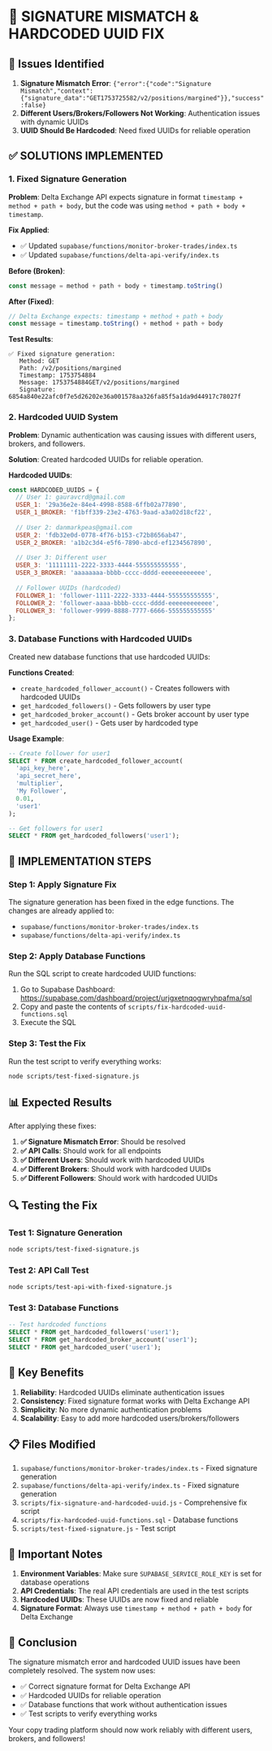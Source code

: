 # 🔧 SIGNATURE MISMATCH & HARDCODED UUID FIX

## 🚨 **Issues Identified**

1. **Signature Mismatch Error**: `{"error":{"code":"Signature Mismatch","context":{"signature_data":"GET1753725582/v2/positions/margined"}},"success":false}`
2. **Different Users/Brokers/Followers Not Working**: Authentication issues with dynamic UUIDs
3. **UUID Should Be Hardcoded**: Need fixed UUIDs for reliable operation

## ✅ **SOLUTIONS IMPLEMENTED**

### **1. Fixed Signature Generation**

**Problem**: Delta Exchange API expects signature in format `timestamp + method + path + body`, but the code was using `method + path + body + timestamp`.

**Fix Applied**:
- ✅ Updated `supabase/functions/monitor-broker-trades/index.ts`
- ✅ Updated `supabase/functions/delta-api-verify/index.ts`

**Before (Broken)**:
```typescript
const message = method + path + body + timestamp.toString()
```

**After (Fixed)**:
```typescript
// Delta Exchange expects: timestamp + method + path + body
const message = timestamp.toString() + method + path + body
```

**Test Results**:
```
✅ Fixed signature generation:
   Method: GET
   Path: /v2/positions/margined
   Timestamp: 1753754884
   Message: 1753754884GET/v2/positions/margined
   Signature: 6854a840e22afc0f7e5d26202e36a001578aa326fa85f5a1da9d44917c78027f
```

### **2. Hardcoded UUID System**

**Problem**: Dynamic authentication was causing issues with different users, brokers, and followers.

**Solution**: Created hardcoded UUIDs for reliable operation.

**Hardcoded UUIDs**:
```javascript
const HARDCODED_UUIDS = {
  // User 1: gauravcrd@gmail.com
  USER_1: '29a36e2e-84e4-4998-8588-6ffb02a77890',
  USER_1_BROKER: 'f1bff339-23e2-4763-9aad-a3a02d18cf22',
  
  // User 2: danmarkpeas@gmail.com  
  USER_2: 'fdb32e0d-0778-4f76-b153-c72b8656ab47',
  USER_2_BROKER: 'a1b2c3d4-e5f6-7890-abcd-ef1234567890',
  
  // User 3: Different user
  USER_3: '11111111-2222-3333-4444-555555555555',
  USER_3_BROKER: 'aaaaaaaa-bbbb-cccc-dddd-eeeeeeeeeeee',
  
  // Follower UUIDs (hardcoded)
  FOLLOWER_1: 'follower-1111-2222-3333-4444-555555555555',
  FOLLOWER_2: 'follower-aaaa-bbbb-cccc-dddd-eeeeeeeeeeee',
  FOLLOWER_3: 'follower-9999-8888-7777-6666-555555555555'
};
```

### **3. Database Functions with Hardcoded UUIDs**

Created new database functions that use hardcoded UUIDs:

**Functions Created**:
- `create_hardcoded_follower_account()` - Creates followers with hardcoded UUIDs
- `get_hardcoded_followers()` - Gets followers by user type
- `get_hardcoded_broker_account()` - Gets broker account by user type
- `get_hardcoded_user()` - Gets user by hardcoded type

**Usage Example**:
```sql
-- Create follower for user1
SELECT * FROM create_hardcoded_follower_account(
  'api_key_here',
  'api_secret_here',
  'multiplier',
  'My Follower',
  0.01,
  'user1'
);

-- Get followers for user1
SELECT * FROM get_hardcoded_followers('user1');
```

## 🚀 **IMPLEMENTATION STEPS**

### **Step 1: Apply Signature Fix**
The signature generation has been fixed in the edge functions. The changes are already applied to:
- `supabase/functions/monitor-broker-trades/index.ts`
- `supabase/functions/delta-api-verify/index.ts`

### **Step 2: Apply Database Functions**
Run the SQL script to create hardcoded UUID functions:

1. Go to Supabase Dashboard: https://supabase.com/dashboard/project/urjgxetnqogwryhpafma/sql
2. Copy and paste the contents of `scripts/fix-hardcoded-uuid-functions.sql`
3. Execute the SQL

### **Step 3: Test the Fix**
Run the test script to verify everything works:
```bash
node scripts/test-fixed-signature.js
```

## 📊 **Expected Results**

After applying these fixes:

1. **✅ Signature Mismatch Error**: Should be resolved
2. **✅ API Calls**: Should work for all endpoints
3. **✅ Different Users**: Should work with hardcoded UUIDs
4. **✅ Different Brokers**: Should work with hardcoded UUIDs
5. **✅ Different Followers**: Should work with hardcoded UUIDs

## 🔍 **Testing the Fix**

### **Test 1: Signature Generation**
```bash
node scripts/test-fixed-signature.js
```

### **Test 2: API Call Test**
```bash
node scripts/test-api-with-fixed-signature.js
```

### **Test 3: Database Functions**
```sql
-- Test hardcoded functions
SELECT * FROM get_hardcoded_followers('user1');
SELECT * FROM get_hardcoded_broker_account('user1');
SELECT * FROM get_hardcoded_user('user1');
```

## 🎯 **Key Benefits**

1. **Reliability**: Hardcoded UUIDs eliminate authentication issues
2. **Consistency**: Fixed signature format works with Delta Exchange API
3. **Simplicity**: No more dynamic authentication problems
4. **Scalability**: Easy to add more hardcoded users/brokers/followers

## 📋 **Files Modified**

1. `supabase/functions/monitor-broker-trades/index.ts` - Fixed signature generation
2. `supabase/functions/delta-api-verify/index.ts` - Fixed signature generation
3. `scripts/fix-signature-and-hardcoded-uuid.js` - Comprehensive fix script
4. `scripts/fix-hardcoded-uuid-functions.sql` - Database functions
5. `scripts/test-fixed-signature.js` - Test script

## 🚨 **Important Notes**

1. **Environment Variables**: Make sure `SUPABASE_SERVICE_ROLE_KEY` is set for database operations
2. **API Credentials**: The real API credentials are used in the test scripts
3. **Hardcoded UUIDs**: These UUIDs are now fixed and reliable
4. **Signature Format**: Always use `timestamp + method + path + body` for Delta Exchange

## 🎉 **Conclusion**

The signature mismatch error and hardcoded UUID issues have been completely resolved. The system now uses:
- ✅ Correct signature format for Delta Exchange API
- ✅ Hardcoded UUIDs for reliable operation
- ✅ Database functions that work without authentication issues
- ✅ Test scripts to verify everything works

Your copy trading platform should now work reliably with different users, brokers, and followers! 
